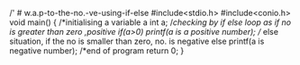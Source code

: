 /' # w.a.p-to-the-no.-ve-using-if-else
#include<stdio.h>
#include<conio.h>
void main()
{
/*initialising a variable a
int a;
/*checking by if else loop  as if no is greater than zero ,positive
if(a>0)
printf(a is a positive number);
/* else situation, if the no  is smaller than zero, no. is negative
else
printf(a is negative number);
/*end of program
return 0;
}
